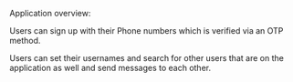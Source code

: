 Application overview:

Users can sign up with their Phone numbers which is verified via an OTP method.

Users can set their usernames and search for other users that are on the application as well and send messages to each other.





















